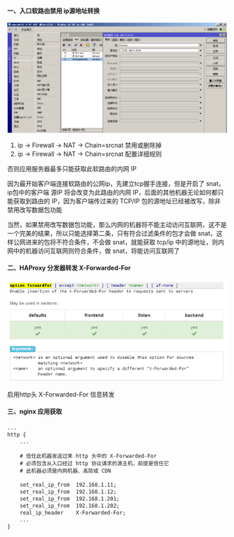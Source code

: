 #### 一、入口软路由禁用 ip源地址转换

![](img/img1.png)

1. ip -&gt; Firewall -&gt; NAT -&gt; Chain=srcnat 禁用或删除掉
2. ip -&gt; Firewall -&gt; NAT -&gt; Chain=srcnat 配置详细规则

否则应用服务器最多只能获取此软路由的内网 IP

因为最开始客户端连接软路由的公网ip，先建立tcp握手连接，但是开启了 snat，ip包中的客户端 源IP 将会改变为此路由的内网 IP，后面的其他机器无论如何都只能获取到路由的 IP，因为客户端传过来的 TCP/IP 包的源地址已经被改写，除非禁用改写数据包功能

当然，如果禁用改写数据包功能，那么内网的机器将不能主动访问互联网，这不是一个完美的结果，所以只能选择第二条，只有符合过滤条件的包才会做 snat，这样公网进来的包将不符合条件，不会做 snat，就能获取 tcp/ip 中的源地址，则内网中的机器访问互联网则符合条件，做 snat，将能访问互联网了

#### 二、HAProxy 分发器转发 X-Forwarded-For

![](img/img2.png)

启用http头 X-Forwarded-For 信息转发

#### 三、nginx 应用获取

```
...
http {
    ...

    # 信任此机器发送过来 http 头中的 X-Forwarded-For
    # 必须包含从入口经过 http 协议请求的源主机，前提是信任它
    # 此机器必须是内网机器、高防或 CDN

    set_real_ip_from  192.168.1.11;
    set_real_ip_from  192.168.1.12;
    set_real_ip_from  192.168.1.201;
    set_real_ip_from  192.168.1.202;
    real_ip_header    X-Forwarded-For;
    ...
}
```

